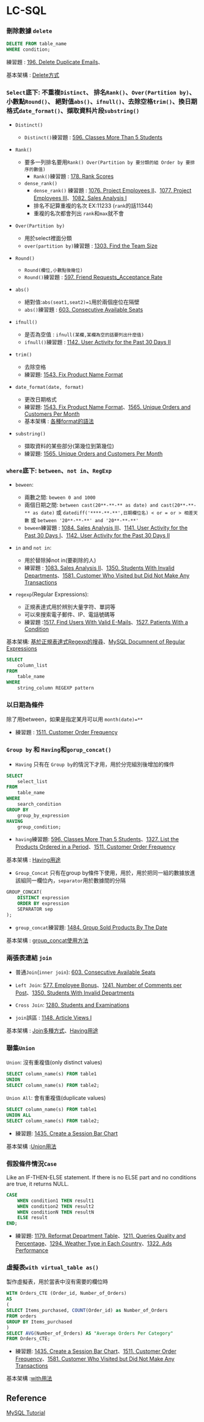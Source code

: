 # LC-SQL

### 刪除數據 `delete`
```sql 
DELETE FROM table_name
WHERE condition;
```
練習題 : [196. Delete Duplicate Emails](./Leetcode-SQL/196.%20Delete%20Duplicate%20Emails.sql)、

基本架構 : [Delete方式](https://www.mysqltutorial.org/mysql-delete-statement.aspx)


### `Select`底下: 不重複`Distinct`、 排名`Rank()`、`Over(Partition by)`、 小數點`Round()`、 絕對值`abs()`、`ifnull()`、去除空格`trim()`、換日期格式`date_format()`、擷取資料片段`substring()`
* `Distinct()`
  
  * `Distinct()`練習題 : [596. Classes More Than 5 Students](./Leetcode-SQL/596.%20Classes%20More%20Than%205%20Students.sql)
  
* `Rank()`
    * 要多一列排名要用`Rank() Over(Partition by 要分類的組 Order by 要排序的數值)`
      * `Rank()`練習題 : [178. Rank Scores](./Leetcode-SQL/178.%20Rank%20Scores.sql)
    * `dense_rank()`
      * `dense_rank()` 練習題 : [1076. Project Employees II](./Leetcode-SQL/1076.%20Project%20Employees%20II.sql)、[1077. Project Employees III](./Leetcode-SQL/1077.%20Project%20Employees%20III.sql)、[1082. Sales Analysis I](./Leetcode-SQL/1082.%20Sales%20Analysis%20I.sql)
      *  排名不記算重複的名次 EX:11233 (`rank`的話11344)
      *  重複的名次都會列出 `rank`和`max`就不會  
* `Over(Partition by)` 
  * 用於select裡面分類
  * `over(partition by)`練習題 : [1303. Find the Team Size](./Leetcode-SQL/1303.%20Find%20the%20Team%20Size)
* `Round()`
  * `Round(欄位,小數點後幾位)`
  * `Round()`練習題 : [597. Friend Requests_Acceptance Rate](./Leetcode-SQL/597.%20Friend%20Requests_Acceptance%20Rate)

* `abs()`
  * 絕對值:`abs(seat1,seat2)=1`用於兩個座位在隔壁
  * `abs()`練習題 : [603. Consecutive Available Seats](./Leetcode-SQL/603.%20Consecutive%20Available%20Seats.sql)
  
* `ifnull()`
  * 是否為空值 : `ifnull(某欄,某欄為空的話要列出什麼值)`
  * `ifnull()`練習題 : [1142. User Activity for the Past 30 Days II](./Leetcode-SQL/1142.%20User%20Activity%20for%20the%20Past%2030%20Days%20II.sql)

* `trim()`
  * 去除空格
  * 練習題: [1543. Fix Product Name Format](./Leetcode-SQL/1543.%20Fix%20Product%20Name%20Format)
  
* `date_format(date, format)`
  * 更改日期格式
  * 練習題: [1543. Fix Product Name Format](./Leetcode-SQL/1543.%20Fix%20Product%20Name%20Format)、[1565. Unique Orders and Customers Per Month](./Leetcode-SQL/1565.%20Unique%20Orders%20and%20Customers%20Per%20Month)
  * 基本架構 : [各種format的語法](https://www.w3schools.com/sql/func_mysql_date_format.asp)

* `substring()`
  * 擷取資料的某些部分(第幾位到第幾位)
  * 練習題: [1565. Unique Orders and Customers Per Month](./Leetcode-SQL/1565.%20Unique%20Orders%20and%20Customers%20Per%20Month)


### `where`底下: `between`、`not in`、`RegExp`
* `beween`:
  * 兩數之間: `beween 0 and 1000`
  * 兩個日期之間: `between cast(20**-**-** as date) and cast(20**-**-** as date)` 或 `datediff('****-**-**',日期欄位名) < or = or > 相差天數` 或 `between '20**-**-**' and '20**-**-**'`
  * `beween`練習題 : [1084. Sales Analysis III](./Leetcode-SQL/1084.%20Sales%20Analysis%20III.sql)、[1141. User Activity for the Past 30 Days I](./Leetcode-SQL/1141.%20User%20Activity%20for%20the%20Past%2030%20Days%20I.sql)、[1142. User Activity for the Past 30 Days II](./Leetcode-SQL/1142.%20User%20Activity%20for%20the%20Past%2030%20Days%20II.sql)
* `in` and `not in`:
  * 用於替除掉not in(要剃除的人) 
  * 練習題 : [1083. Sales Analysis II](./Leetcode-SQL/1083.%20Sales%20Analysis%20II.sql)、[1350. Students With Invalid Departments](./Leetcode-SQL/1350.%20Students%20With%20Invalid%20Departments)、[1581. Customer Who Visited but Did Not Make Any Transactions](./Leetcode-SQL/1581.%20Customer%20Who%20Visited%20but%20Did%20Not%20Make%20Any%20Transactions)

* `regexp`(Regular Expressions):
  * 正規表達式用於辨別大量字符、單詞等
  * 可以來搜索電子郵件、IP、電話號碼等
  * 練習題 :[1517. Find Users With Valid E-Mails](./Leetcode-SQL/1517.%20Find%20Users%20With%20Valid%20E-Mails.sql)、[1527. Patients With a Condition](./Leetcode-SQL/1527.%20Patients%20With%20a%20Condition)

基本架構: [基於正規表達式Regexp的搜尋](https://www.yiibai.com/mysql/regular-expression-regexp.html)、[MySQL Documnent of Regular Expressions](https://dev.mysql.com/doc/refman/8.0/en/regexp.html)
```sql
SELECT 
    column_list
FROM
    table_name
WHERE
    string_column REGEXP pattern
```

### 以日期為條件
除了用between，如果是指定某月可以用 `month(date)=**`
* 練習題 : [1511. Customer Order Frequency](./Leetcode-SQL/1511.%20Customer%20Order%20Frequency.sql)


### `Group by` 和 `Having`和`gorup_concat()`
* `Having` 只有在 `Group by`的情況下才用，用於分完組別後增加的條件
```sql
SELECT 
    select_list
FROM 
    table_name
WHERE 
    search_condition
GROUP BY 
    group_by_expression
HAVING 
    group_condition;
```
 * `having`練習題: [596. Classes More Than 5 Students](./Leetcode-SQL/596.%20Classes%20More%20Than%205%20Students.sql)、[1327. List the Products Ordered in a Period](./Leetcode-SQL/1327.%20List%20the%20Products%20Ordered%20in%20a%20Period)、[1511. Customer Order Frequency](./Leetcode-SQL/1511.%20Customer%20Order%20Frequency.sql)

  基本架構 : [Having用途](https://www.mysqltutorial.org/mysql-having.aspx)

* `Group_Concat`
  只有在group by條件下使用，用於，用於把同一組的數據放進該組同一欄位內，`separator`用於數據間的分隔
```sql
GROUP_CONCAT(
    DISTINCT expression
    ORDER BY expression
    SEPARATOR sep
);
```
* `group_concat`練習題: [1484. Group Sold Products By The Date](./Leetcode-SQL/1484.%20Group%20Sold%20Products%20By%20The%20Date)

 基本架構 : [group_concat使用方法](https://www.mysqltutorial.org/mysql-group_concat/)




### 兩張表連結 `join`

* 普通`Join`(`inner join`): [603. Consecutive Available Seats](./Leetcode-SQL/603.%20Consecutive%20Available%20Seats.sql)
* `Left Join`: [577. Employee Bonus](./Leetcode-SQL/577.%20Employee%20Bonus.sql)、[1241. Number of Comments per Post](./Leetcode-SQL/1241.%20Number%20of%20Comments%20per%20Post)、[1350. Students With Invalid Departments](./Leetcode-SQL/1350.%20Students%20With%20Invalid%20Departments)

* `Cross Join`: [1280. Students and Examinations](./Leetcode-SQL/1280.%20Students%20and%20Examinations.sql)

* `join`誤區 : [1148. Article Views I](./Leetcode-SQL/1148.%20Article%20Views%20I.sql)

基本架構 : [Join多種方式](https://www.mysqltutorial.org/mysql-join/)、[Having用途](https://www.mysqltutorial.org/mysql-having.aspx)




### 聯集`Union`

`Union`: 沒有重複值(only distinct values)
```sql
SELECT column_name(s) FROM table1
UNION
SELECT column_name(s) FROM table2;
```
`Union All`: 會有重複值(duplicate values)
```sql
SELECT column_name(s) FROM table1
UNION ALL
SELECT column_name(s) FROM table2;
```
* 練習題: [1435. Create a Session Bar Chart](./Leetcode-SQL/1435.%20Create%20a%20Session%20Bar%20Chart.sql) 
  
基本架構 :[Union用法](https://www.w3schools.com/sql/sql_union.asp)


### 假設條件情況`Case`

Like an IF-THEN-ELSE statement. If there is no ELSE part and no conditions are true, it returns NULL.
```sql
CASE
    WHEN condition1 THEN result1
    WHEN condition2 THEN result2
    WHEN conditionN THEN resultN
    ELSE result
END;
```
* 練習題: [1179. Reformat Department Table](./Leetcode-SQL/1179.%20Reformat%20Department%20Table.sql)、[1211. Queries Quality and Percentage](./Leetcode-SQL/1211.%20Queries%20Quality%20and%20Percentage.sql)、[1294. Weather Type in Each Country](./Leetcode-SQL/1294.%20Weather%20Type%20in%20Each%20Country.sql)、[1322. Ads Performance](./Leetcode-SQL/1322.%20Ads%20Performance.sql)



### 虛擬表`with virtual_table as()`
製作虛擬表，用於當表中沒有需要的欄位時
```sql
WITH Orders_CTE (Order_id, Number_of_Orders)
AS
(
SELECT Items_purchased, COUNT(Order_id) as Number_of_Orders
FROM orders
GROUP BY Items_purchased
)
SELECT AVG(Number_of_Orders) AS "Average Orders Per Category"
FROM Orders_CTE;
```
* 練習題: [1435. Create a Session Bar Chart](./Leetcode-SQL/1435.%20Create%20a%20Session%20Bar%20Chart.sql)、[1511. Customer Order Frequency](./Leetcode-SQL/1511.%20Customer%20Order%20Frequency.sql)、[1581. Customer Who Visited but Did Not Make Any Transactions](./Leetcode-SQL/1581.%20Customer%20Who%20Visited%20but%20Did%20Not%20Make%20Any%20Transactions)

基本架構 :[with用法](https://www.educba.com/sql-with-clause/)


## Reference
[MySQL Tutorial](https://www.mysqltutorial.org/mysql-delete-statement.aspx)